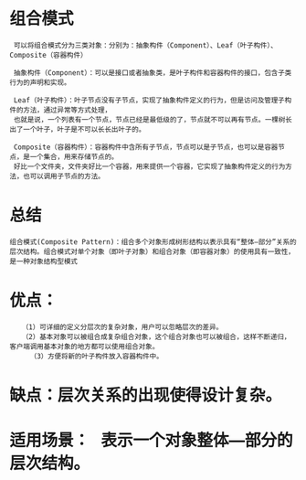# 组合模式
     可以将组合模式分为三类对象：分别为：抽象构件（Component）、Leaf（叶子构件）、Composite（容器构件）
     
     抽象构件（Component）：可以是接口或者抽象类，是叶子构件和容器构件的接口，包含子类行为的声明和实现。
     
     Leaf（叶子构件）：叶子节点没有子节点，实现了抽象构件定义的行为，但是访问及管理子构件的方法，通过异常等方式处理，
     也就是说，一个列表有一个节点，节点已经是最低级的了，节点就不可以再有节点。一棵树长出了一个叶子，叶子是不可以长长出叶子的。
     
     Composite（容器构件）：容器构件中含所有子节点，节点可以是子节点，也可以是容器节点，是一个集合，用来存储节点的。
     好比一个文件夹，文件夹好比一个容器，用来提供一个容器，它实现了抽象构件定义的行为方法，也可以调用子节点的方法。
     
# 总结
    组合模式(Composite Pattern)：组合多个对象形成树形结构以表示具有“整体—部分”关系的层次结构。组合模式对单个对象（即叶子对象）和组合对象（即容器对象）的使用具有一致性，是一种对象结构型模式

# 优点：
       （1）可详细的定义分层次的复杂对象，用户可以忽略层次的差异。
       （2）基本对象可以被组合成复杂组合对象，这个组合对象也可以被组合，这样不断递归，客户端调用基本对象的地方都可以使用组合对象。
         （3）方便将新的叶子构件放入容器构件中。

# 缺点：层次关系的出现使得设计复杂。

# 适用场景：   表示一个对象整体—部分的层次结构。

  
